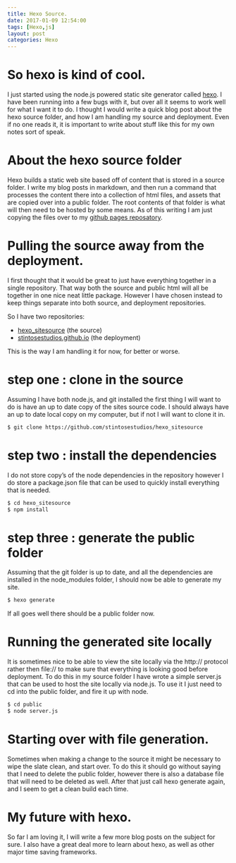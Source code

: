 ```yaml
---
title: Hexo Source.
date: 2017-01-09 12:54:00
tags: [Hexo,js]
layout: post
categories: Hexo
---
```


# So hexo is kind of cool.

I just started using the node.js powered static site generator called [hexo](https://hexo.io/). I have been running into a few bugs with it, but over all it seems to work well for what I want it to do. I thought I would write a quick blog post about the hexo source folder, and how I am handling my source and deployment. Even if no one reads it, it is important to write about stuff like this for my own notes sort of speak.

<!-- more -->

# About the hexo source folder

Hexo builds a static web site based off of content that is stored in a source folder. I write my blog posts in markdown, and then run a command that processes the content there into a collection of html files, and assets that are copied over into a public folder. The root contents of that folder is what will then need to be hosted by some means. As of this writing I am just copying the files over to my [github pages reposatory](https://github.com/stintosestudios/stintosestudios.github.io).

# Pulling the source away from the deployment.

I first thought that it would be great to just have everything together in a single repository. That way both the source and public html will all be together in one nice neat little package. However I have chosen instead to keep things separate into both source, and deployment repositories.

So I have two repositories:

* [hexo_sitesource](https://github.com/stintosestudios/hexo_sitesource) (the source)
* [stintosestudios.github.io](https://github.com/stintosestudios/stintosestudios.github.io) (the deployment)

This is the way I am handling it for now, for better or worse.

# step one : clone in the source

Assuming I have both node.js, and git installed the first thing I will want to do is have an up to date copy of the sites source code. I should always have an up to date local copy on my computer, but if not I will want to clone it in.

```bash
$ git clone https://github.com/stintosestudios/hexo_sitesource
```

# step two : install the dependencies

I do not store copy’s of the node dependencies in the repository however I do store a package.json file that can be used to quickly install everything that is needed.

```bash
$ cd hexo_sitesource
$ npm install
```

# step three : generate the public folder

Assuming that the git folder is up to date, and all the dependencies are installed in the node_modules folder, I should now be able to generate my site.

```bash
$ hexo generate
```

If all goes well there should be a public folder now.

# Running the generated site locally

It is sometimes nice to be able to view the site locally via the http:// protocol rather then file:// to make sure that everything is looking good before deployment. To do this in my source folder I have wrote a simple server.js that can be used to host the site locally via node.js. To use it I just need to cd into the public folder, and fire it up with node.

```bash
$ cd public
$ node server.js
```

# Starting over with file generation.

Sometimes when making a change to the source it might be necessary to wipe the slate clean, and start over. To do this it should go without saying that I need to delete the public folder, however there is also a database file that will need to be deleted as well. After that just call hexo generate again, and I seem to get a clean build each time.

# My future with hexo.

So far I am loving it, I will write a few more blog posts on the subject for sure. I also have a great deal more to learn about hexo, as well as other major time saving frameworks.